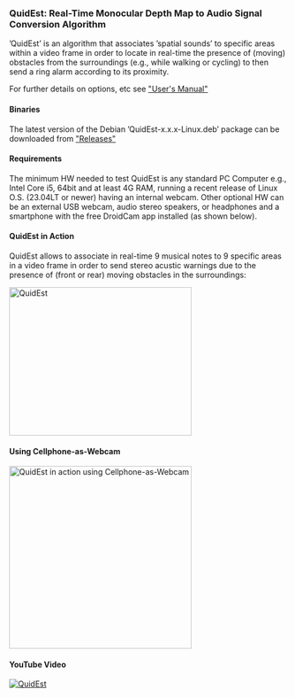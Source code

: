 ### QuidEst: Real-Time Monocular Depth Map to Audio Signal Conversion Algorithm

’QuidEst’ is an algorithm that associates ’spatial sounds’ to specific areas within a video frame in order to locate in real-time the presence of (moving) obstacles from the surroundings (e.g., while walking or cycling) to then send a ring alarm according to its proximity.

For further details on options, etc see ["User's Manual"](https://github.com/canessae/Quidest/blob/main/Quidest-UserManual-v1.pdf)

#### Binaries

The latest version of the Debian ’QuidEst-x.x.x-Linux.deb’ package can be downloaded from 
["Releases"](https://github.com/canessae/Quidest/releases)

#### Requirements

The minimum HW needed to test QuidEst is any standard PC Computer e.g., Intel Core i5, 64bit and at least 4G RAM, running a recent release of Linux O.S. (23.04LT or newer) having an internal webcam. Other optional HW can be an external USB webcam, audio stereo speakers, or headphones and a smartphone with the free DroidCam app installed (as shown below).

#### QuidEst in Action 

QuidEst allows to associate in real-time 9 musical notes to 9 specific areas in a video frame in order to send stereo acustic warnings due to the presence of (front or rear) moving obstacles in the surroundings:

<picture>
  <img alt="QuidEst" src="https://user-images.githubusercontent.com/84878752/252995972-953cd67a-0a73-42c8-b79a-7dce2876c26f.png" width="330" height="268">
</picture>

#### Using Cellphone-as-Webcam

<picture>
  <img alt="QuidEst in action using Cellphone-as-Webcam" src="https://user-images.githubusercontent.com/84878752/252998133-7c40c016-c68d-4356-9060-9dcd1b407103.png" width="330" height="330">
</picture>

#### YouTube Video

[![QuidEst](https://img.youtube.com/vi/fsVbh53SRio/0.jpg)](https://www.youtube.com/watch?v=fsVbh53SRio "QuidEst")


